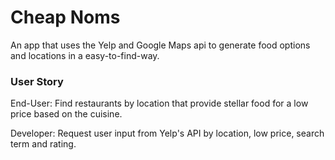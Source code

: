 # Cheap Noms
An app that uses the Yelp and Google Maps api to generate food options and locations in a easy-to-find-way.

### User Story

End-User: Find restaurants by location that provide stellar food for a low price based on the cuisine.

Developer: Request user input from Yelp's API by location, low price, search term and rating.
